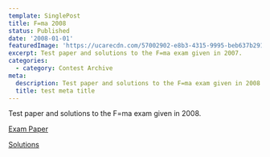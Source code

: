 ```yaml
---
template: SinglePost
title: F=ma 2008
status: Published
date: '2008-01-01'
featuredImage: 'https://ucarecdn.com/57002902-e8b3-4315-9995-beb637b29128/'
excerpt: Test paper and solutions to the F=ma exam given in 2007.
categories:
  - category: Contest Archive
meta:
  description: Test paper and solutions to the F=ma exam given in 2008.
  title: test meta title
---
```

Test paper and solutions to the F=ma exam given in 2008. 

[Exam Paper](https://aapt.org/Programs/contests/upload/olympiad_2008_fnet_ma.pdf)

[Solutions](https://aapt.org/Programs/contests/upload/olympiad_2008_fnet_ma_soln.pdf)